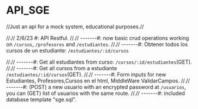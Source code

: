 # API_SGE
//Just an api for a mock system, educational purposes.//

//.// 2/6/23 #: API Restful.
//.// -------#: now basic crud operations working on `/cursos`, `/profesores` and `/estudiantes`. 
//.// -------#: Obtener todos los cursos de un estudiante: `/estudiantes/:id/cursos`

//.// -------#: Get all estudiantes from  curso: `/cursos/:id/estudiantes`(GET). 
//.// -------#: Get all cursos from a estudiante `/estudiantes/:id/cursos`(GET). 
//.// -------#: Form inputs for new Estudiantes, Profesores,Cursos en el html, MiddleWare ValidarCampos. 
//.// -------#: (POST) a new usuario with an encrypted password at `/usuarios`, you can (GET) list of usuarios with the same route. 
//.// -------#: included database template "sge.sql". 


